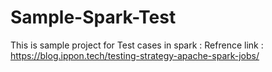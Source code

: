# Sample-Spark-Test
This is sample project for Test cases in spark :
Refrence link : https://blog.ippon.tech/testing-strategy-apache-spark-jobs/
